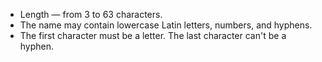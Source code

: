 * Length — from 3 to 63 characters.
* The name may contain lowercase Latin letters, numbers, and hyphens.
* The first character must be a letter. The last character can't be a hyphen.